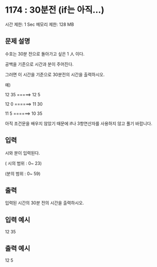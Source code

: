 # 1174 : 30분전 (if는 아직...)

시간 제한: 1 Sec 메모리 제한: 128 MB

## 문제 설명

수호는 30분 전으로 돌아가고 싶은 1 人 이다.

공백을 기준으로 시간과 분이 주어진다.

그러면 이 시간을 기준으로 30분전의 시간을 출력하시오.

예)

12 35 =====> 12 5

12 0 ======> 11 30

11 5 ======> 10 35

아직 조건문을 배우지 않았기 때문에 if나 3항연산자를 사용하지 않고 풀기 바랍니다.

## 입력

시와 분이 입력된다.

( 시의 범위 : 0~ 23)

(분의 범위 : 0~ 59)

## 출력

입력된 시간의 30분 전의 시간을 출력하시오.

## 입력 예시

12 35

## 출력 예시

12 5
